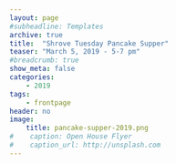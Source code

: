 ```yaml
---
layout: page
#subheadline: Templates
archive: true
title:  "Shrove Tuesday Pancake Supper"
teaser: "March 5, 2019 - 5-7 pm"
#breadcrumb: true
show_meta: false
categories:
    - 2019
tags:
    - frontpage
header: no
image:
    title: pancake-supper-2019.png
#    caption: Open House Flyer
#    caption_url: http://unsplash.com
---
```

